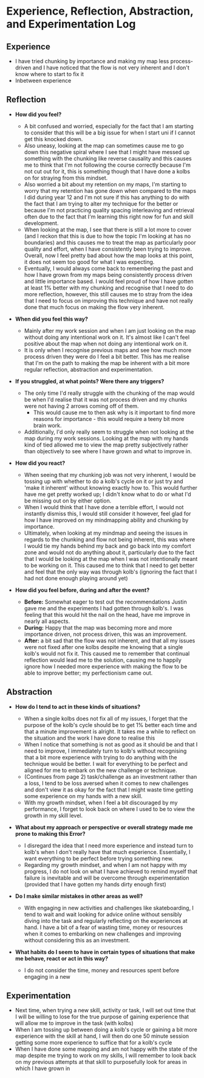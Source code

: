# Experience, Reflection, Abstraction, and Experimentation Log

## Experience

*   I have tried chunking by importance and making my map less process-driven and I have noticed that the flow is not very inherent and I don't know where to start to fix it
*   Inbetween experience

## Reflection

*   **How did you feel?**
    *   A bit confused and worried, especially for the fact that I am starting to consider that this will be a big issue for when I start uni if I cannot get this knocked down.
    *   Also uneasy, looking at the map can sometimes cause me to go down this negative spiral where I see that I might have messed up something with the chunking like reverse causality and this causes me to think that I'm not following the course correctly because I'm not cut out for it, this is something though that I have done a kolbs on for straying from this mindset.
    *   Also worried a bit about my retention on my maps, I'm starting to worry that my retention has gone down when compared to the maps I did during year 12 and I'm not sure if this has anything to do with the fact that I am trying to alter my technique for the better or because I'm not practicing quality spacing interleaving and retrieval often due to the fact that I'm learning this right now for fun and skill development.
    *   When looking at the map, I see that there is still a lot more to cover (and I reckon that this is due to how the topic I'm looking at has no boundaries) and this causes me to treat the map as particularly poor quality and effort, when I have consistently been trying to improve. Overall, now I feel pretty bad about how the map looks at this point, it does not seem too good for what I was expecting.
    *   Eventually, I would always come back to remembering the past and how I have grown from my maps being consistently process driven and little importance based. I would feel proud of how I have gotten at least 1% better with my chunking and recognise that I need to do more reflection, however, this still causes me to stray from the idea that I need to focus on improving this technique and have not really done that much focus on making the flow very inherent.

*   **When did you feel this way?**
    *   Mainly after my work session and when I am just looking on the map without doing any intentional work on it. It's almost like I can't feel positive about the map when not doing any intentional work on it.
    *   It is only when I recognise previous maps and see how much more process driven they were do I feel a bit better. This has me realise that I'm on the path to making the map be inherent with a bit more regular reflection, abstraction and experimentation.

*   **If you struggled, at what points? Were there any triggers?**
    *   The only time I'd really struggle with the chunking of the map would be when I'd realise that it was not process driven and my chunks were not having 2 arrows coming off of them.
        *   This would cause me to then ask why is it important to find more reasons for importance - this would require a teeny bit more brain work.
    *   Additionally, I'd only really seem to struggle when not looking at the map during my work sessions. Looking at the map with my hands kind of tied allowed me to view the map pretty subjectively rather than objectively to see where I have grown and what to improve in.

*   **How did you react?**
    *   When seeing that my chunking job was not very inherent, I would be tossing up with whether to do a kolb's cycle on it or just try and 'make it inherent' without knowing exactly how to. This would further have me get pretty worked up; I didn't know what to do or what I'd be missing out on by either option.
    *   When I would think that I have done a terrible effort, I would not instantly dismiss this, I would still consider it however, feel glad for how I have improved on my mindmapping ability and chunking by importance.
    *   Ultimately, when looking at my mindmap and seeing the issues in regards to the chunking and flow not being inherent, this was where I would tie my hands behind my back and go back into my comfort zone and would not do anything about it, particularly due to the fact that I would be looking at the map when I was not intentionally meant to be working on it. This caused me to think that I need to get better and feel that the only way was through kolb's (ignoring the fact that I had not done enough playing around yet)

*   **How did you feel before, during and after the event?**
    *   **Before:** Somewhat eager to test out the recommendations Justin gave me and the experiments I had gotten through kolb's. I was feeling that this would hit the nail on the head, have me improve in nearly all aspects.
    *   **During:** Happy that the map was becoming more and more importance driven, not process driven, this was an improvement.
    *   **After:** a bit sad that the flow was not inherent, and that all my issues were not fixed after one kolbs despite me knowing that a single kolb's would not fix it. This caused me to remember that continual reflection would lead me to the solution, causing me to happily ignore how I needed more experience with making the flow to be able to improve better; my perfectionism came out.

## Abstraction

*   **How do I tend to act in these kinds of situations?**
    *   When a single kolbs does not fix all of my issues, I forget that the purpose of the kolb's cycle should be to get 1% better each time and that a minute improvement is alright. It takes me a while to reflect on the situation and the work I have done to realise this
    *   When I notice that something is not as good as it should be and that I need to improve, I immediately turn to kolb's without recognising that a bit more experience with trying to do anything with the technique would be better. I wait for everything to be perfect and aligned for me to embark on the new challenge or technique.
    *   (Continues from page 2) task/challenge as an investment rather than a loss, I tend to be loss aversed when it comes to new challenges and don't view it as okay for the fact that I might waste time getting some experience on my hands with a new skill.
    *   With my growth mindset, when I feel a bit discouraged by my performance, I forget to look back on where I used to be to view the growth in my skill level.

*   **What about my approach or perspective or overall strategy made me prone to making this Error?**
    *   I disregard the idea that I need more experience and instead turn to kolb's when I don't really have that much experience. Essentially, I want everything to be perfect before trying something new.
    *   Regarding my growth mindset, and when I am not happy with my progress, I do not look on what I have achieved to remind myself that failure is inevitable and will be overcome through experimentation (provided that I have gotten my hands dirty enough first)

*   **Do I make similar mistakes in other areas as well?**
    *   With engaging in new activities and challenges like skateboarding, I tend to wait and wait looking for advice online without sensibly diving into the task and regularly reflecting on the experiences at hand. I have a bit of a fear of wasting time, money or resources when it comes to embarking on new challenges and improving without considering this as an investment.

*   **What habits do I seem to have in certain types of situations that make me behave, react or act in this way?**
    *   I do not consider the time, money and resources spent before engaging in a new

## Experimentation

*   Next time, when trying a new skill, activity or task, I will set out time that I will be willing to lose for the true purpose of gaining experience that will allow me to improve in the task (with kolbs)
*   When I am tossing up between doing a kolb's cycle or gaining a bit more experience with the skill at hand, I will then do one 50 minute session getting some more experience to suffice that for a kolb's cycle
*   When I have done some mapping and am not happy with the state of the map despite me trying to work on my skills, I will remember to look back on my previous attempts at that skill to purposefully look for areas in which I have grown in